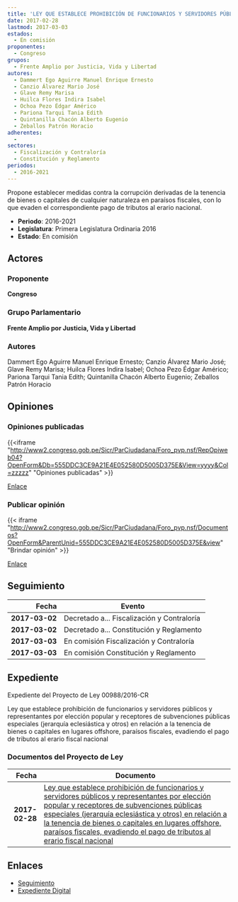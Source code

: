```yaml
---
title: 'LEY QUE ESTABLECE PROHIBICIÓN DE FUNCIONARIOS Y SERVIDORES PÚBLICOS Y REPRESENTANTES POR ELECCIÓN POPULAR Y RECEPTORES DE SUBVENCIONES PÚBLICAS ESPECIALES (JERARQUÍA ECLESIÁSTICA Y OTROS) EN RELACIÓN A LA TENENCIA DE BIENES O CAPITALES EN LUGARES "OFFHORE), PARAISOS FISCALES, EVADIENDO EL PAGO DE TRIBUTOS AL ERARIO FISCAL NACIONAL'
date: 2017-02-28
lastmod: 2017-03-03
estados: 
  - En comisión
proponentes: 
  - Congreso
grupos: 
  - Frente Amplio por Justicia, Vida y Libertad
autores: 
  - Dammert Ego Aguirre Manuel Enrique Ernesto
  - Canzio Álvarez Mario José
  - Glave Remy Marisa
  - Huilca Flores Indira Isabel
  - Ochoa Pezo Édgar Américo
  - Pariona Tarqui Tania Edith
  - Quintanilla Chacón Alberto Eugenio
  - Zeballos Patrón Horacio
adherentes: 
  - 
sectores: 
  - Fiscalización y Contraloría
  - Constitución y Reglamento
periodos: 
  - 2016-2021
---
```


Propone establecer medidas contra la corrupción derivadas de la tenencia de bienes o capitales de cualquier naturaleza en paraísos fiscales, con lo que evaden el correspondiente pago de tributos al erario nacional.

- **Periodo**: 2016-2021
- **Legislatura**: Primera Legislatura Ordinaria 2016
- **Estado**: En comisión

## Actores

### Proponente

**Congreso**

### Grupo Parlamentario

**Frente Amplio por Justicia, Vida y Libertad**

### Autores

Dammert Ego Aguirre Manuel Enrique Ernesto; Canzio Álvarez Mario José; Glave Remy Marisa; Huilca Flores Indira Isabel; Ochoa Pezo Édgar Américo; Pariona Tarqui Tania Edith; Quintanilla Chacón Alberto Eugenio; Zeballos Patrón Horacio


## Opiniones

### Opiniones publicadas

{{<iframe "http://www2.congreso.gob.pe/Sicr/ParCiudadana/Foro_pvp.nsf/RepOpiweb04?OpenForm&Db=555DDC3CE9A21E4E052580D5005D375E&View=yyyy&Col=zzzzz" "Opiniones publicadas" >}}

[Enlace](http://www2.congreso.gob.pe/Sicr/ParCiudadana/Foro_pvp.nsf/RepOpiweb04?OpenForm&Db=555DDC3CE9A21E4E052580D5005D375E&View=yyyy&Col=zzzzz)
### Publicar opinión

{{< iframe "http://www2.congreso.gob.pe/Sicr/ParCiudadana/Foro_pvp.nsf/Documentos?OpenForm&ParentUnid=555DDC3CE9A21E4E052580D5005D375E&view" "Brindar opinión" >}}

[Enlace](http://www2.congreso.gob.pe/Sicr/ParCiudadana/Foro_pvp.nsf/Documentos?OpenForm&ParentUnid=555DDC3CE9A21E4E052580D5005D375E&view)

## Seguimiento

| Fecha | Evento |
|------:|--------|
| **2017-03-02** | Decretado a... Fiscalización y Contraloría|
| **2017-03-02** | Decretado a... Constitución y Reglamento|
| **2017-03-03** | En comisión Fiscalización y Contraloría|
| **2017-03-03** | En comisión Constitución y Reglamento|


## Expediente

Expediente del Proyecto de Ley 00988/2016-CR

Ley que establece prohibición de funcionarios y servidores públicos y representantes por elección popular y receptores de subvenciones públicas especiales (jerarquía eclesiástica y otros) en relación a la tenencia de bienes o capitales en lugares offshore, paraísos fiscales, evadiendo el pago de tributos al erario fiscal nacional


### Documentos del Proyecto de Ley

| Fecha | Documento |
|------:|--------|
| **2017-02-28** | [Ley que establece prohibición de funcionarios y servidores públicos y representantes por elección popular y receptores de subvenciones públicas especiales (jerarquía eclesiástica y otros) en relación a la tenencia de bienes o capitales en lugares offshore, paraísos fiscales, evadiendo el pago de tributos al erario fiscal nacional](http://www.leyes.congreso.gob.pe/Documentos/2016_2021/Proyectos_de_Ley_y_de_Resoluciones_Legislativas/PL0098820170228.pdf) |

## Enlaces 

- [Seguimiento](http://www2.congreso.gob.pe/Sicr/TraDocEstProc/CLProLey2016.nsf/f7fff46988ca05b1052578e100829cc7/c9208340fe7ed131052580d500605b90?OpenDocument)
- [Expediente Digital](http://www2.congreso.gob.pehttp://www2.congreso.gob.pe/Sicr/TraDocEstProc/CLProLey2016.nsf/f7fff46988ca05b1052578e100829cc7/c9208340fe7ed131052580d500605b90?OpenDocument&Click=05257FB7005EB655.eb71d0cf91d8294e05256cdf006b5706/$Body/0.1C6C)
